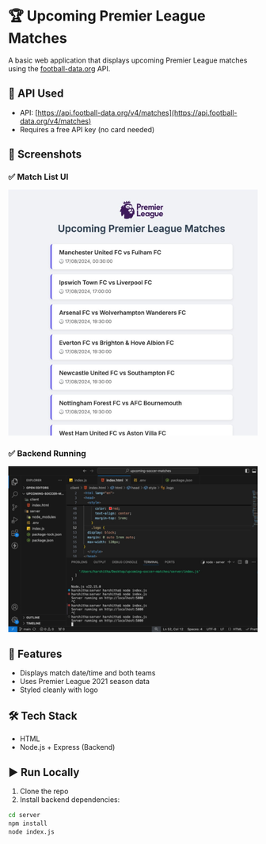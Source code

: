 # 🏆 Upcoming Premier League Matches

A basic web application that displays upcoming Premier League matches using the [football-data.org](https://www.football-data.org/) API.

## 🔗 API Used

- API: [https://api.football-data.org/v4/matches](https://api.football-data.org/v4/matches)
- Requires a free API key (no card needed)

## 📸 Screenshots

### ✅ Match List UI
![Match List](./screenshots/front_end.jpeg)

### ✅ Backend Running
![Backend](./screenshots/Back_end_runnig.jpeg)

## 🚀 Features

- Displays match date/time and both teams
- Uses Premier League 2021 season data
- Styled cleanly with logo

## 🛠️ Tech Stack

- HTML
- Node.js + Express (Backend)

## ▶️ Run Locally

1. Clone the repo
2. Install backend dependencies:

```bash
cd server
npm install
node index.js
